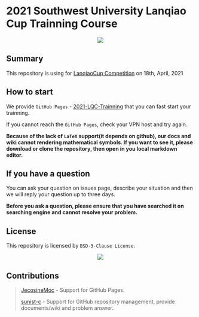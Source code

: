 <!--
 * @Author: Sunist Chan
 * @Date: 2021-03-29 03:45:28
 * @LastEditTime: 2021-03-29 20:38:30
 * @LastEditors: Sunist Chan
 * @Description: 
 * @FilePath: \2021-LQC-Trainning\README.md
-->

# 2021 Southwest University Lanqiao Cup Trainning Course #

<center><img src="https://sc-cos-1258290809.cos.ap-guangzhou.myqcloud.com/oj/SWU-ACMLab-0.png"/></center>

## Summary ##

This repository is using for [LanqiaoCup Competition](https://dasai.lanqiao.cn) on 18th, April, 2021

## How to start ##

We provide `GitHub Pages` - [2021-LQC-Trainning](https://swu-acm-lab.github.io/2021-LQC-Trainning) that you can fast start your trainning.

If you cannot reach the `GitHub Pages`, check your VPN host and try again.

**Because of the lack of `LaTeX` support(it depends on github), our docs and wiki cannot rendering mathematical symbols. If you want to see it, please download or clone the repository, then open in you local markdown editor.**

## If you have a question ##

You can ask your question on issues page, describe your situation and then we will reply your question up to three days.

**Before you ask a question, please ensure that you have searched it on searching engine and cannot resolve your problem.**

## License ##

This repository is licensed by `BSD-3-Clause License`.

<center><img src = "https://upload.wikimedia.org/wikipedia/commons/d/d5/License_icon-bsd-88x31.svg" /></center>

## Contributions ##

> [JecosineMoc](https://github.com/Jecosine) - Support for GitHub Pages.
> 
> [sunist-c](https://github.com/sunist-c) - Support for GitHub repository management, provide documents/wiki and problem answer.